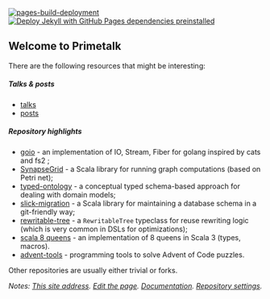 [![pages-build-deployment](https://github.com/Primetalk/primetalk.github.io/actions/workflows/pages/pages-build-deployment/badge.svg)](https://github.com/Primetalk/primetalk.github.io/actions/workflows/pages/pages-build-deployment)
[![Deploy Jekyll with GitHub Pages dependencies preinstalled](https://github.com/Primetalk/primetalk.github.io/actions/workflows/jekyll.yaml/badge.svg)](https://github.com/Primetalk/primetalk.github.io/actions/workflows/jekyll.yaml)

## Welcome to Primetalk

There are the following resources that might be interesting:

##### Talks & posts

- [talks](https://primetalk.github.io/talks/)
- [posts](https://primetalk.github.io/talks/)

##### Repository highlights

- [goio](https://github.com/Primetalk/goio) - an implementation of IO, Stream, Fiber for golang inspired by cats and fs2 ;
- [SynapseGrid](https://github.com/Primetalk/SynapseGrid) - a Scala library for running graph computations (based on Petri net);
- [typed-ontology](https://github.com/Primetalk/typed-ontology) - a conceptual typed schema-based approach for dealing with domain models;
- [slick-migration](https://github.com/Primetalk/slick-migration) - a Scala library for maintaining a database schema in a git-friendly way;
- [rewritable-tree](https://github.com/Primetalk/rewritable-tree) - a `RewritableTree` typeclass for reuse rewriting logic (which is very common in DSLs for optimizations);
- [scala 8 queens](https://github.com/Primetalk/scala8queens) - an implementation of 8 queens in Scala 3 (types, macros).
- [advent-tools](https://github.com/Primetalk/advent-tools) - programming tools to solve Advent of Code puzzles.

Other repositories are usually either trivial or forks.

*Notes: [This site address](https://primetalk.github.io/). [Edit the page](https://github.com/Primetalk/primetalk.github.io/edit/master/README.md). [Documentation](https://help.github.com/categories/github-pages-basics/). [Repository settings](https://github.com/Primetalk/primetalk.github.io/settings).*
